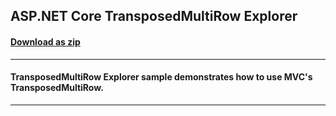 ## ASP.NET Core TransposedMultiRow Explorer
#### [Download as zip](https://downgit.github.io/#/home?url=https://github.com/GrapeCity/ComponentOne-ASPNET-MVC-Samples/tree/master/TransposedMultiRowExplorer)
____
#### TransposedMultiRow Explorer sample demonstrates how to use MVC's TransposedMultiRow.
____
